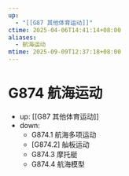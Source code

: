 ```yaml
---
up:
  - "[[G87 其他体育运动]]"
ctime: 2025-04-06T14:41:14+08:00
aliases:
  - 航海运动
mtime: 2025-09-09T12:37:18+08:00
---
```


# G874 航海运动

- up: [[G87 其他体育运动]]
- down:	
	- G874.1 航海多项运动
	- [G874.2] 舢板运动
	- G874.3 摩托艇
	- G874.4 航海模型
	
